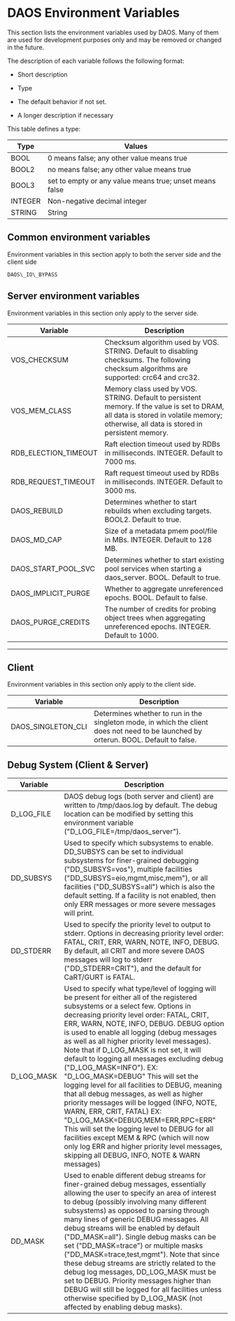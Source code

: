 # DAOS Environment VariablesThis section lists the environment variables used by DAOS. Many of themare used for development purposes only and may be removed or changed inthe future.The description of each variable follows the following format:-   Short description-   Type-   The default behavior if not set.-   A longer description if necessaryThis table defines a type:|Type          |Values|------------- |-------------------------------------------------------------|BOOL      |0 means false; any other value means true|BOOL2     |no means false; any other value means true|BOOL3     |set to empty or any value means true; unset means false|INTEGER   |Non-negative decimal integer|STRING    |String                ## Common environment variables Environment variables in this section apply to both the server side and the client side    DAOS\_IO\_BYPASS## Server environment variablesEnvironment variables in this section only apply to the server side.|Variable|Description||----|----||VOS\_CHECKSUM |Checksum algorithm used by VOS. STRING. Default to disabling checksums. The following checksum algorithms are supported: crc64 and crc32.||VOS\_MEM\_CLASS|Memory class used by VOS. STRING. Default to persistent memory. If the value is set to DRAM, all data is stored in volatile memory; otherwise, all data is stored in persistent memory.||RDB\_ELECTION\_TIMEOUT|Raft election timeout used by RDBs in milliseconds. INTEGER. Default to 7000 ms.||RDB\_REQUEST\_TIMEOUT|Raft request timeout used by RDBs in milliseconds. INTEGER. Default to 3000 ms.||DAOS\_REBUILD |Determines whether to start rebuilds when excluding targets. BOOL2. Default to true.||DAOS\_MD\_CAP|Size of a metadata pmem pool/file in MBs. INTEGER. Default to 128 MB.||DAOS\_START\_POOL\_SVC|Determines whether to start existing pool services when starting a daos\_server. BOOL. Default to true.||DAOS\_IMPLICIT\_PURGE|Whether to aggregate unreferenced epochs. BOOL. Default to false.||DAOS\_PURGE\_CREDITS|The number of credits for probing object trees when aggregating unreferenced epochs. INTEGER. Default to 1000.|                                 --------------------------------------------------------------------------------------------------------------------------------------------------------------------------------------------------------------------------## ClientEnvironment variables in this section only apply to the client side.|Variable|Description||----|----| |DAOS\_SINGLETON\_CLI |Determines whether to run in the singleton mode, in which the client does not need to be launched by orterun. BOOL. Default to false.|## Debug System (Client & Server)|Variable |Description||----|----||D\_LOG\_FILE|DAOS debug logs (both server and client) are written to /tmp/daos.log by default. The debug location can be modified by setting this environment variable ("D\_LOG\_FILE=/tmp/daos\_server").||DD\_SUBSYS|Used to specify which subsystems to enable. DD\_SUBSYS can be set to individual subsystems for finer-grained debugging ("DD\_SUBSYS=vos"), multiple facilities ("DD\_SUBSYS=eio,mgmt,misc,mem"), or all facilities ("DD\_SUBSYS=all") which is also the default setting. If a facility is not enabled, then only ERR messages or more severe messages will print.||DD\_STDERR|Used to specify the priority level to output to stderr. Options in decreasing priority level order: FATAL, CRIT, ERR, WARN, NOTE, INFO, DEBUG. By default, all CRIT and more severe DAOS messages will log to stderr ("DD\_STDERR=CRIT"), and the default for CaRT/GURT is FATAL.||D\_LOG\_MASK|Used to specify what type/level of logging will be present for either all of the registered subsystems or a select few. Options in decreasing priority level order: FATAL, CRIT, ERR, WARN, NOTE, INFO, DEBUG. DEBUG option is used to enable all logging (debug messages as well as all higher priority level messages). Note that if D\_LOG\_MASK is not set, it will default to logging all messages excluding debug ("D\_LOG\_MASK=INFO"). EX: "D\_LOG\_MASK=DEBUG" This will set the logging level for all facilities to DEBUG, meaning that all debug messages, as well as higher priority messages will be logged (INFO, NOTE, WARN, ERR, CRIT, FATAL) EX: "D\_LOG\_MASK=DEBUG,MEM=ERR,RPC=ERR" This will set the logging level to DEBUG for all facilities except MEM & RPC (which will now only log ERR and higher priority level messages, skipping all DEBUG, INFO, NOTE & WARN messages)||DD\_MASK|Used to enable different debug streams for finer-grained debug messages, essentially allowing the user to specify an area of interest to debug (possibly involving many different subsystems) as opposed to parsing through many lines of generic DEBUG messages. All debug streams will be enabled by default ("DD\_MASK=all"). Single debug masks can be set ("DD\_MASK=trace") or multiple masks ("DD\_MASK=trace,test,mgmt"). Note that since these debug streams are strictly related to the debug log messages, DD\_LOG\_MASK must be set to DEBUG. Priority messages higher than DEBUG will still be logged for all facilities unless otherwise specified by D\_LOG\_MASK (not affected by enabling debug masks).| 